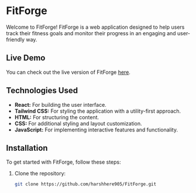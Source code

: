 # FitForge

Welcome to FitForge! FitForge is a web application designed to help users track their fitness goals and monitor their progress in an engaging and user-friendly way.

## Live Demo

You can check out the live version of FitForge [here](let-fitforge.netlify.app).

## Technologies Used

- **React:** For building the user interface.
- **Tailwind CSS:** For styling the application with a utility-first approach.
- **HTML:** For structuring the content.
- **CSS:** For additional styling and layout customization.
- **JavaScript:** For implementing interactive features and functionality.

## Installation

To get started with FitForge, follow these steps:

1. Clone the repository:
   ```bash
   git clone https://github.com/harshhere905/FitForge.git
